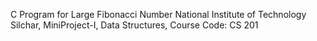 C Program for Large Fibonacci Number
National Institute of Technology Silchar, 
MiniProject-I, 
Data Structures, 
Course Code: CS 201
